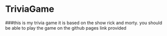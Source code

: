 # TriviaGame

###this is my trivia game it is based on the show rick and morty. you should be able to play the game on the github pages link provided
